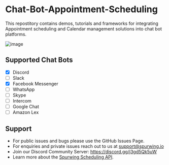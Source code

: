 # Chat-Bot-Appointment-Scheduling

This repostitory contains demos, tutorials and frameworks for integrating Appointment scheduling and Calendar management solutions into chat bot platforms.

![image](https://user-images.githubusercontent.com/9488406/119051727-d21fe900-b9c3-11eb-9a72-53b0b869a019.png)

## Supported Chat Bots
- [X] Discord
- [ ] Slack
- [X] Facebook Messenger
- [ ] WhatsApp
- [ ] Skype
- [ ] Intercom
- [ ] Google Chat
- [ ] Amazon Lex

## Support
- For public issues and bugs please use the GitHub Issues Page.
- For enquiries and private issues reach out to us at support@spurwing.io
- Join our Discord Community Server: https://discord.gg/j3gd5Qk5uW
- Learn more about the [Spurwing Scheduling API](https://github.com/Spurwing/Appointment-Scheduling-API).
